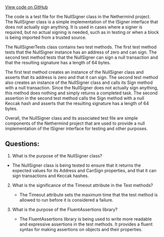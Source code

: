 [View code on GitHub](https://github.com/nethermindeth/nethermind/Nethermind.Blockchain.Test/Consensus/NullSignerTests.cs)

The code is a test file for the NullSigner class in the Nethermind project. The NullSigner class is a simple implementation of the ISigner interface that does not actually sign anything. It is used in cases where a signer is required, but no actual signing is needed, such as in testing or when a block is being imported from a trusted source.

The NullSignerTests class contains two test methods. The first test method tests that the NullSigner instance has an address of zero and can sign. The second test method tests that the NullSigner can sign a null transaction and that the resulting signature has a length of 64 bytes.

The first test method creates an instance of the NullSigner class and asserts that its address is zero and that it can sign. The second test method also creates an instance of the NullSigner class and calls its Sign method with a null transaction. Since the NullSigner does not actually sign anything, this method does nothing and simply returns a completed task. The second assertion in the second test method calls the Sign method with a null Keccak hash and asserts that the resulting signature has a length of 64 bytes.

Overall, the NullSigner class and its associated test file are simple components of the Nethermind project that are used to provide a null implementation of the ISigner interface for testing and other purposes.
## Questions: 
 1. What is the purpose of the NullSigner class?
   - The NullSigner class is being tested to ensure that it returns the expected values for its Address and CanSign properties, and that it can sign transactions and Keccak hashes.

2. What is the significance of the Timeout attribute in the Test methods?
   - The Timeout attribute sets the maximum time that the test method is allowed to run before it is considered a failure.

3. What is the purpose of the FluentAssertions library?
   - The FluentAssertions library is being used to write more readable and expressive assertions in the test methods. It provides a fluent syntax for making assertions on objects and their properties.